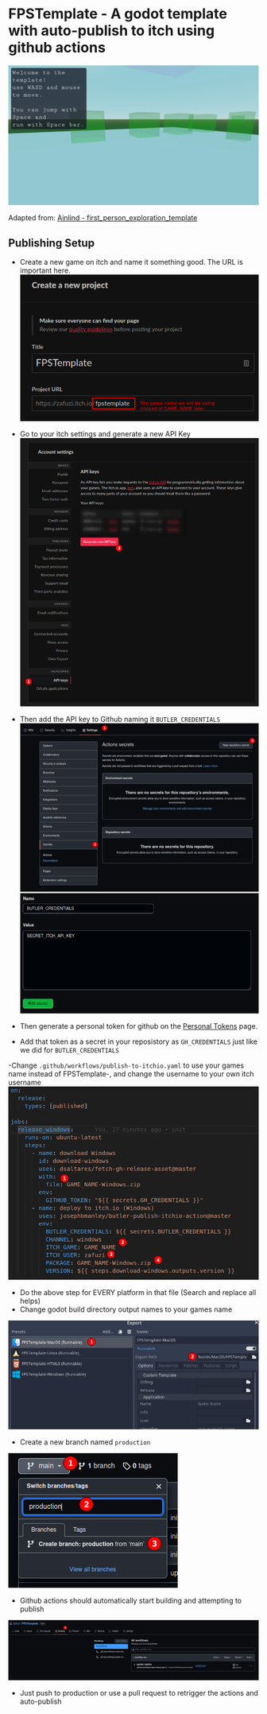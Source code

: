 # FPSTemplate - A godot template with auto-publish to itch using github actions
![Game Screenshot](images/readme_screenshot_001.png?raw=true)

Adapted from: [Ainlind - first_person_exploration_template](https://github.com/Ainlid/first_person_exploration_template)

## Publishing Setup

- Create a new game on itch and name it something good. The URL is important here.
![Itch New Project Page](images/readme_screenshot_005.png?raw=true)

- Go to your itch settings and generate a new API Key
![Itch Settings Page](images/readme_screenshot_002.png?raw=true)

- Then add the API key to Github naming it `BUTLER_CREDENTIALS`
![Github Secrets](images/readme_screenshot_003.png?raw=true)
![Github Secrets Page 2](images/readme_screenshot_004.png?raw=true)

- Then generate a personal token for github on the [Personal Tokens](https://github.com/settings/tokens) page.
- Add that token as a secret in your reposistory as `GH_CREDENTIALS` just like we did for `BUTLER_CREDENTIALS`

-Change `.github/workflows/publish-to-itchio.yaml` to use your games name instead of FPSTemplate-<PLATFORM>, and change the username to your own itch username
![YAML](images/readme_screenshot_006.png?raw=true)
- Do the above step for EVERY platform in that file (Search and replace all helps)
- Change godot build directory output names to your games name

![Godot Export Settings](images/readme_screenshot_009.png?raw=true)

- Create a new branch named `production`

![Creating Production Branch](images/readme_screenshot_007.png?raw=true)
- Github actions should automatically start building and attempting to publish

![Github Actions](images/readme_screenshot_008.png?raw=true)

- Just push to production or use a pull request to retrigger the actions and auto-publish